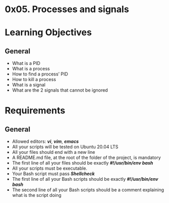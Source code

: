 # 0x05. Processes and signals
# Learning Objectives

## General
* What is a PID
* What is a process
* How to find a process’ PID
* How to kill a process
* What is a signal
* What are the 2 signals that cannot be ignored

# Requirements
## General

* Allowed editors: ***vi***, ***vim***, ***emacs***
* All your scripts will be tested on Ubuntu 20.04 LTS 
* All your files should end with a new line
* A README.md file, at the root of the folder of the project, is mandatory
* The first line of all your files should be exactly ***#!/usr/bin/env bash***
* All your scripts must be executable.
* Your Bash script must pass ***Shellcheck***
* The first line of all your Bash scripts should be exactly ***#!/usr/bin/env bash***
* The second line of all your Bash scripts should be a comment explaining what is the script doing
